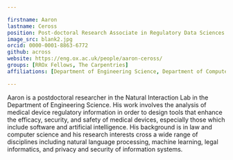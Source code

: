 ```yaml
---

firstname: Aaron
lastname: Ceross
position: Post-doctoral Research Associate in Regulatory Data Sciences
image_src: blank2.jpg
orcid: 0000-0001-8863-6772
github: across
website: https://eng.ox.ac.uk/people/aaron-ceross/
groups: [RROx Fellows, The Carpentries]
affiliations: [Department of Engineering Science, Department of Computer Science, Mathematical Physical and Life Sciences Division]

---
```


Aaron is a postdoctoral researcher in the Natural Interaction Lab in the Department of Engineering Science. His work involves the analysis of medical device regulatory information in order to design tools that enhance the efficacy, security, and safety of medical devices, especially those which include software and artificial intelligence. His background is in law and computer science and his research interests cross a wide range of disciplines including natural language processing, machine learning, legal informatics, and privacy and security of information systems.

